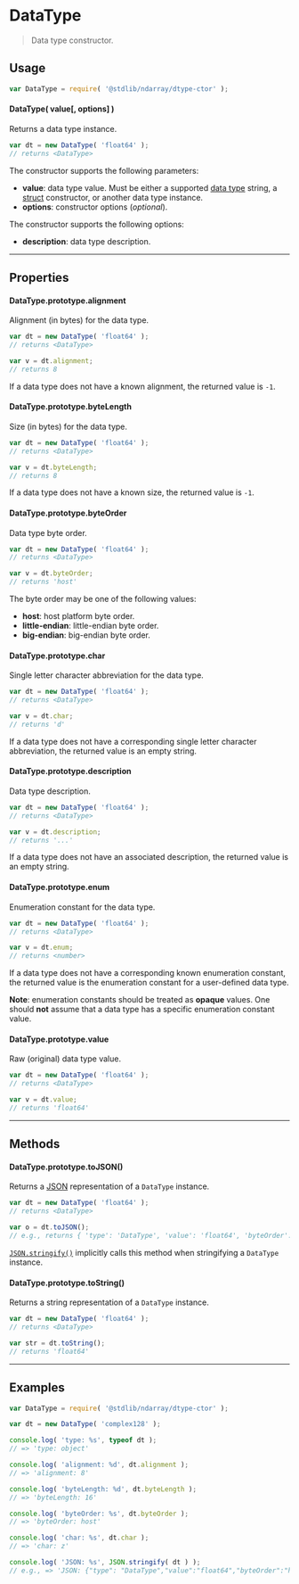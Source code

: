 <!--

@license Apache-2.0

Copyright (c) 2025 The Stdlib Authors.

Licensed under the Apache License, Version 2.0 (the "License");
you may not use this file except in compliance with the License.
You may obtain a copy of the License at

   http://www.apache.org/licenses/LICENSE-2.0

Unless required by applicable law or agreed to in writing, software
distributed under the License is distributed on an "AS IS" BASIS,
WITHOUT WARRANTIES OR CONDITIONS OF ANY KIND, either express or implied.
See the License for the specific language governing permissions and
limitations under the License.

-->

# DataType

> Data type constructor.

<!-- Section to include introductory text. Make sure to keep an empty line after the intro `section` element and another before the `/section` close. -->

<section class="intro">

</section>

<!-- /.intro -->

<!-- Package usage documentation. -->

<section class="usage">

## Usage

```javascript
var DataType = require( '@stdlib/ndarray/dtype-ctor' );
```

#### DataType( value\[, options] )

Returns a data type instance.

```javascript
var dt = new DataType( 'float64' );
// returns <DataType>
```

The constructor supports the following parameters:

-   **value**: data type value. Must be either a supported [data type][@stdlib/ndarray/dtypes] string, a [struct][@stdlib/dstructs/struct] constructor, or another data type instance.
-   **options**: constructor options (_optional_).

The constructor supports the following options:

-   **description**: data type description.

* * *

## Properties

#### DataType.prototype.alignment

Alignment (in bytes) for the data type.

```javascript
var dt = new DataType( 'float64' );
// returns <DataType>

var v = dt.alignment;
// returns 8
```

If a data type does not have a known alignment, the returned value is `-1`.

#### DataType.prototype.byteLength

Size (in bytes) for the data type.

```javascript
var dt = new DataType( 'float64' );
// returns <DataType>

var v = dt.byteLength;
// returns 8
```

If a data type does not have a known size, the returned value is `-1`.

#### DataType.prototype.byteOrder

Data type byte order.

```javascript
var dt = new DataType( 'float64' );
// returns <DataType>

var v = dt.byteOrder;
// returns 'host'
```

The byte order may be one of the following values:

-   **host**: host platform byte order.
-   **little-endian**: little-endian byte order.
-   **big-endian**: big-endian byte order.

#### DataType.prototype.char

Single letter character abbreviation for the data type.

```javascript
var dt = new DataType( 'float64' );
// returns <DataType>

var v = dt.char;
// returns 'd'
```

If a data type does not have a corresponding single letter character abbreviation, the returned value is an empty string.

#### DataType.prototype.description

Data type description.

```javascript
var dt = new DataType( 'float64' );
// returns <DataType>

var v = dt.description;
// returns '...'
```

If a data type does not have an associated description, the returned value is an empty string.

#### DataType.prototype.enum

Enumeration constant for the data type.

```javascript
var dt = new DataType( 'float64' );
// returns <DataType>

var v = dt.enum;
// returns <number>
```

If a data type does not have a corresponding known enumeration constant, the returned value is the enumeration constant for a user-defined data type.

**Note**: enumeration constants should be treated as **opaque** values. One should **not** assume that a data type has a specific enumeration constant value.

#### DataType.prototype.value

Raw (original) data type value.

```javascript
var dt = new DataType( 'float64' );
// returns <DataType>

var v = dt.value;
// returns 'float64'
```

* * *

## Methods

#### DataType.prototype.toJSON()

Returns a [JSON][json] representation of a `DataType` instance.

```javascript
var dt = new DataType( 'float64' );
// returns <DataType>

var o = dt.toJSON();
// e.g., returns { 'type': 'DataType', 'value': 'float64', 'byteOrder': 'host', ... }
```

[`JSON.stringify()`][mdn-json-stringify] implicitly calls this method when stringifying a `DataType` instance.

#### DataType.prototype.toString()

Returns a string representation of a `DataType` instance.

```javascript
var dt = new DataType( 'float64' );
// returns <DataType>

var str = dt.toString();
// returns 'float64'
```

</section>

<!-- /.usage -->

<!-- Package usage notes. Make sure to keep an empty line after the `section` element and another before the `/section` close. -->

<section class="notes">

</section>

<!-- /.notes -->

* * *

<!-- Package usage examples. -->

<section class="examples">

## Examples

<!-- eslint no-undef: "error" -->

```javascript
var DataType = require( '@stdlib/ndarray/dtype-ctor' );

var dt = new DataType( 'complex128' );

console.log( 'type: %s', typeof dt );
// => 'type: object'

console.log( 'alignment: %d', dt.alignment );
// => 'alignment: 8'

console.log( 'byteLength: %d', dt.byteLength );
// => 'byteLength: 16'

console.log( 'byteOrder: %s', dt.byteOrder );
// => 'byteOrder: host'

console.log( 'char: %s', dt.char );
// => 'char: z'

console.log( 'JSON: %s', JSON.stringify( dt ) );
// e.g., => 'JSON: {"type": "DataType","value":"float64","byteOrder":"host",...}'
```

</section>

<!-- /.examples -->

<!-- Section to include cited references. If references are included, add a horizontal rule *before* the section. Make sure to keep an empty line after the `section` element and another before the `/section` close. -->

<section class="references">

</section>

<!-- /.references -->

<!-- Section for related `stdlib` packages. Do not manually edit this section, as it is automatically populated. -->

<section class="related">

</section>

<!-- /.related -->

<!-- Section for all links. Make sure to keep an empty line after the `section` element and another before the `/section` close. -->

<section class="links">

[json]: http://www.json.org/

[mdn-json-stringify]: https://developer.mozilla.org/en-US/docs/Web/JavaScript/Reference/Global_Objects/JSON/stringify

[@stdlib/ndarray/dtypes]: https://github.com/stdlib-js/ndarray/tree/main/dtypes

[@stdlib/dstructs/struct]: https://github.com/stdlib-js/dstructs-struct

</section>

<!-- /.links -->
